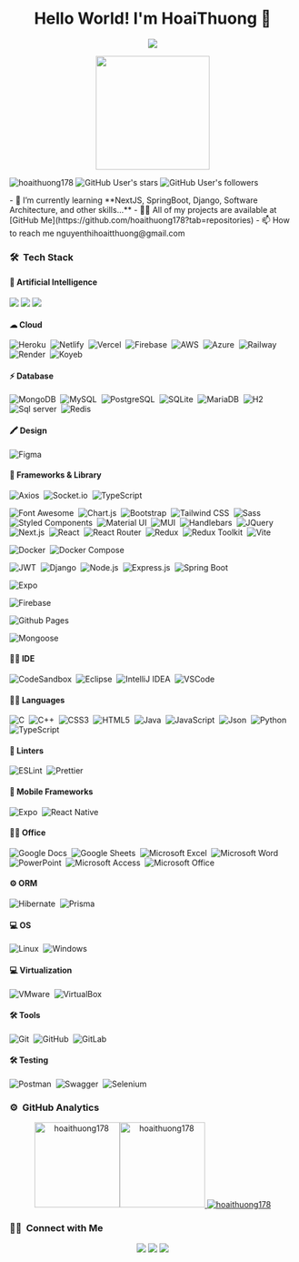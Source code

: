 <h1 align="center">Hello World! I'm HoaiThuong 👋</h1>
<p align="center">
  <img src="https://readme-typing-svg.herokuapp.com/?lines=React+Developer;Node+Developer&center=true&width=500&height=50">
</p>
<div align="center"><img width="200px" src="https://i.pinimg.com/originals/4c/5b/68/4c5b68bb6f2cadd738fa852f32188fd2.gif"/> </div>
<p align="left"> 
<img src="https://komarev.com/ghpvc/?username=hoaithuong178&label=Profile%20views&color=0e75b6&style=flat" alt="hoaithuong178" /> 
<img src="https://img.shields.io/github/stars/hoaithuong178" alt="GitHub User's stars" />
<img src="https://img.shields.io/github/followers/hoaithuong178" alt="GitHub User's followers" />
</p>
-   🌱 I’m currently learning **NextJS, SpringBoot, Django, Software Architecture, and other skills...**
-   👨‍💻 All of my projects are available at [GitHub Me](https://github.com/hoaithuong178?tab=repositories)
-   📫 How to reach me nguyenthihoaitthuong@gmail.com

### 🛠 &nbsp;Tech Stack

#### 🤖 Artificial Intelligence

<img src="https://img.shields.io/badge/ChatGPT-74aa9c?style=for-the-badge&logo=openai&logoColor=white"> <img src="https://img.shields.io/badge/Gemini-8E75B2?style=for-the-badge&logo=googlebard&logoColor=fff" /> <img src="https://img.shields.io/badge/Copilot-000000?style=for-the-badge&logo=github&logoColor=white" />

#### ☁ Cloud

![Heroku](https://img.shields.io/badge/-Heroku-05122A?style=flat&logo=heroku)&nbsp;
![Netlify](https://img.shields.io/badge/-Netlify-05122A?style=flat&logo=netlify)&nbsp;
![Vercel](https://img.shields.io/badge/-Vercel-05122A?style=flat&logo=vercel)&nbsp;
![Firebase](https://img.shields.io/badge/-Firebase-05122A?style=flat&logo=firebase)&nbsp;
![AWS](https://img.shields.io/badge/-AWS-05122A?style=flat&logo=amazonaws)&nbsp;
![Azure](https://img.shields.io/badge/-Azure-05122A?style=flat&logo=microsoftazure)&nbsp;
![Railway](https://img.shields.io/badge/-Railway-05122A?style=flat&logo=railway)&nbsp;
![Render](https://img.shields.io/badge/-Render-05122A?style=flat&logo=render)&nbsp;
![Koyeb](https://img.shields.io/badge/-Koyeb-05122A?style=flat&logo=koyeb)&nbsp;

#### ⚡ Database

![MongoDB](https://img.shields.io/badge/-MongoDB-05122A?style=flat&logo=mongodb)&nbsp;
![MySQL](https://img.shields.io/badge/-MySQL-05122A?style=flat&logo=mysql)&nbsp;
![PostgreSQL](https://img.shields.io/badge/-PostgreSQL-05122A?style=flat&logo=postgresql)&nbsp;
![SQLite](https://img.shields.io/badge/-SQLite-05122A?style=flat&logo=sqlite)&nbsp;
![MariaDB](https://img.shields.io/badge/-MariaDB-05122A?style=flat&logo=mariadb)&nbsp;
![H2](https://img.shields.io/badge/-H2-05122A?style=flat&logo=h2)&nbsp;
![Sql server](https://img.shields.io/badge/-SqlServer-05122A?style=flat&logo=microsoftsqlserver)&nbsp;
![Redis](https://img.shields.io/badge/-Redis-05122A?style=flat&logo=redis)&nbsp;

#### 🖍 Design

![Figma](https://img.shields.io/badge/-Figma-05122A?style=flat&logo=figma)&nbsp;

#### 🚀 Frameworks & Library

![Axios](https://img.shields.io/badge/-Axios-05122A?style=flat&logo=axios)&nbsp;
![Socket.io](https://img.shields.io/badge/-Socket.io-05122A?style=flat&logo=socket.io)&nbsp;
![TypeScript](https://img.shields.io/badge/-TypeScript-05122A?style=flat&logo=typescript)&nbsp;

![Font Awesome](https://img.shields.io/badge/-FontAwesome-05122A?style=flat&logo=fontawesome)&nbsp;
![Chart.js](https://img.shields.io/badge/-Chart.js-05122A?style=flat&logo=chart.js)&nbsp;
![Bootstrap](https://img.shields.io/badge/-Bootstrap-05122A?style=flat&logo=bootstrap)&nbsp;
![Tailwind CSS](https://img.shields.io/badge/-TailwindCSS-05122A?style=flat&logo=tailwindcss)&nbsp;
![Sass](https://img.shields.io/badge/-Sass-05122A?style=flat&logo=sass)&nbsp;
![Styled Components](https://img.shields.io/badge/-StyledComponents-05122A?style=flat&logo=styled-components)&nbsp;
![Material UI](https://img.shields.io/badge/-MaterialUI-05122A?style=flat&logo=material-ui)&nbsp;
![MUI](https://img.shields.io/badge/-MUI-05122A?style=flat&logo=material-ui)&nbsp;
![Handlebars](https://img.shields.io/badge/-Handlebars-05122A?style=flat&logo=handlebars)&nbsp;
![JQuery](https://img.shields.io/badge/-JQuery-05122A?style=flat&logo=jquery)&nbsp;
![Next.js](https://img.shields.io/badge/-Next.js-05122A?style=flat&logo=next.js)&nbsp;
![React](https://img.shields.io/badge/-React-05122A?style=flat&logo=react)&nbsp;
![React Router](https://img.shields.io/badge/-ReactRouter-05122A?style=flat&logo=reactrouter)&nbsp;
![Redux](https://img.shields.io/badge/-Redux-05122A?style=flat&logo=redux)&nbsp;
![Redux Toolkit](https://img.shields.io/badge/-ReduxToolkit-05122A?style=flat&logo=redux)&nbsp;
![Vite](https://img.shields.io/badge/-Vite-05122A?style=flat&logo=vite)&nbsp;

![Docker](https://img.shields.io/badge/-Docker-05122A?style=flat&logo=docker)&nbsp;
![Docker Compose](https://img.shields.io/badge/-DockerCompose-05122A?style=flat&logo=docker)&nbsp;

![JWT](https://img.shields.io/badge/-JWT-05122A?style=flat&logo=jsonwebtokens)&nbsp;
![Django](https://img.shields.io/badge/-Django-05122A?style=flat&logo=django)&nbsp;
![Node.js](https://img.shields.io/badge/-Node.js-05122A?style=flat&logo=node.js)&nbsp;
![Express.js](https://img.shields.io/badge/-Express.js-05122A?style=flat&logo=express)&nbsp;
![Spring Boot](https://img.shields.io/badge/-SpringBoot-05122A?style=flat&logo=springboot)&nbsp;

![Expo](https://img.shields.io/badge/-Expo-05122A?style=flat&logo=expo)&nbsp;

![Firebase](https://img.shields.io/badge/-Firebase-05122A?style=flat&logo=firebase)&nbsp;

![Github Pages](https://img.shields.io/badge/-GithubPages-05122A?style=flat&logo=github)&nbsp;

![Mongoose](https://img.shields.io/badge/-Mongoose-05122A?style=flat&logo=mongoose)&nbsp;

#### 👩‍💻 IDE

![CodeSandbox](https://img.shields.io/badge/-CodeSandbox-05122A?style=flat&logo=codesandbox)&nbsp;
![Eclipse](https://img.shields.io/badge/-Eclipse-05122A?style=flat&logo=eclipseide)&nbsp;
![IntelliJ IDEA](https://img.shields.io/badge/-IntelliJIDEA-05122A?style=flat&logo=intellijidea)&nbsp;
![VSCode](https://img.shields.io/badge/-VSCode-05122A?style=flat&logo=visualstudiocode)&nbsp;

#### 👩‍💻 Languages

![C](https://img.shields.io/badge/-C-05122A?style=flat&logo=c)&nbsp;
![C++](https://img.shields.io/badge/-C++-05122A?style=flat&logo=cplusplus)&nbsp;
![CSS3](https://img.shields.io/badge/-CSS3-05122A?style=flat&logo=css3)&nbsp;
![HTML5](https://img.shields.io/badge/-HTML5-05122A?style=flat&logo=html5)&nbsp;
![Java](https://img.shields.io/badge/-Java-05122A?style=flat&logo=java)&nbsp;
![JavaScript](https://img.shields.io/badge/-JavaScript-05122A?style=flat&logo=javascript)&nbsp;
![Json](https://img.shields.io/badge/-Json-05122A?style=flat&logo=json)&nbsp;
![Python](https://img.shields.io/badge/-Python-05122A?style=flat&logo=python)&nbsp;
![TypeScript](https://img.shields.io/badge/-TypeScript-05122A?style=flat&logo=typescript)&nbsp;

#### 🧐 Linters

![ESLint](https://img.shields.io/badge/-ESLint-05122A?style=flat&logo=eslint)&nbsp;
![Prettier](https://img.shields.io/badge/-Prettier-05122A?style=flat&logo=prettier)&nbsp;

#### 📱 Mobile Frameworks

![Expo](https://img.shields.io/badge/-Expo-05122A?style=flat&logo=expo)&nbsp;
![React Native](https://img.shields.io/badge/-ReactNative-05122A?style=flat&logo=react)&nbsp;

#### 👨‍💻 Office

![Google Docs](https://img.shields.io/badge/-GoogleDocs-05122A?style=flat&logo=googledocs)&nbsp;
![Google Sheets](https://img.shields.io/badge/-GoogleSheets-05122A?style=flat&logo=googlesheets)&nbsp;
![Microsoft Excel](https://img.shields.io/badge/-MicrosoftExcel-05122A?style=flat&logo=microsoftexcel)&nbsp;
![Microsoft Word](https://img.shields.io/badge/-MicrosoftWord-05122A?style=flat&logo=microsoftword)&nbsp;
![PowerPoint](https://img.shields.io/badge/-PowerPoint-05122A?style=flat&logo=microsoftpowerpoint)&nbsp;
![Microsoft Access](https://img.shields.io/badge/-MicrosoftAccess-05122A?style=flat&logo=microsoftaccess)&nbsp;
![Microsoft Office](https://img.shields.io/badge/-MicrosoftOffice-05122A?style=flat&logo=microsoftoffice)&nbsp;

#### ⚙️ ORM

![Hibernate](https://img.shields.io/badge/-Hibernate-05122A?style=flat&logo=hibernate)&nbsp;
![Prisma](https://img.shields.io/badge/-Prisma-05122A?style=flat&logo=prisma)&nbsp;

#### 💻 OS

![Linux](https://img.shields.io/badge/-Linux-05122A?style=flat&logo=linux)&nbsp;
![Windows](https://img.shields.io/badge/-Windows-05122A?style=flat&logo=windows)&nbsp;

#### 💻 Virtualization

![VMware](https://img.shields.io/badge/-VMware-05122A?style=flat&logo=vmware)&nbsp;
![VirtualBox](https://img.shields.io/badge/-VirtualBox-05122A?style=flat&logo=virtualbox)&nbsp;

#### 🛠 Tools

![Git](https://img.shields.io/badge/-Git-05122A?style=flat&logo=git)&nbsp;
![GitHub](https://img.shields.io/badge/-GitHub-05122A?style=flat&logo=github)&nbsp;
![GitLab](https://img.shields.io/badge/-GitLab-05122A?style=flat&logo=gitlab)&nbsp;

#### 🛠 Testing

![Postman](https://img.shields.io/badge/-Postman-05122A?style=flat&logo=postman)&nbsp;
![Swagger](https://img.shields.io/badge/-Swagger-05122A?style=flat&logo=swagger)&nbsp;
![Selenium](https://img.shields.io/badge/-Selenium-05122A?style=flat&logo=selenium)&nbsp;

### ⚙️ &nbsp;GitHub Analytics

<p align="center">
<a href="https://github.com/hoaithuong178">
<img src="https://github-readme-stats.vercel.app/api/top-langs?username=hoaithuong178&show_icons=true&locale=en&layout=compact&theme=nightowl&hide_border=true" alt="hoaithuong178" height=150px/><img src="https://github-readme-stats.vercel.app/api?username=hoaithuong178&show_icons=true&locale=en&theme=nightowl&hide_border=true" alt="hoaithuong178" height=150px />
<img src="https://github-readme-streak-stats.herokuapp.com/?user=hoaithuong178&theme=nightowl&hide_border=true" alt="hoaithuong178"/>
</a>
</p>

### 🤝🏻 &nbsp;Connect with Me

<p align="center">
<a href="mailto:nguyenthihoaitthuong@gmail.com"><img src="https://img.shields.io/badge/-Mail-D14836?style=flat&logo=Gmail&logoColor=white"/></a>
<a href="https://www.linkedin.com/in/nguyen-thi-hoai-thuong-593ba6311/"><img src="https://img.shields.io/badge/-LinkedIn-0077B5?style=flat&logo=Linkedin&logoColor=white"/></a>
<a href="https://www.facebook.com/rem178/"><img src="https://img.shields.io/badge/-Facebook-1877F2?style=flat&logo=Facebook&logoColor=white"/></a>
</p>
